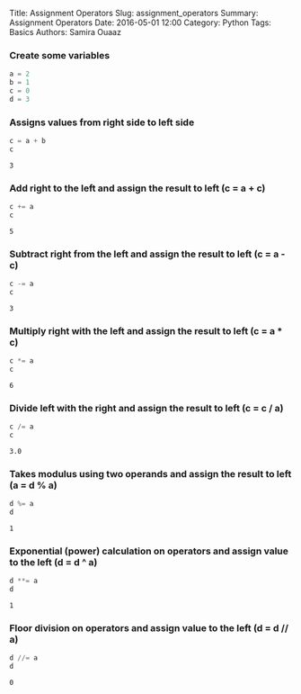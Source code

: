 Title: Assignment Operators
Slug: assignment_operators
Summary: Assignment Operators
Date: 2016-05-01 12:00
Category: Python
Tags: Basics
Authors: Samira Ouaaz

### Create some variables


```python
a = 2
b = 1
c = 0
d = 3
```

### Assigns values from right side to left side


```python
c = a + b
c
```




    3



### Add right to the left and assign the result to left (c = a + c)


```python
c += a
c
```




    5



### Subtract right from the left and assign the result to left (c = a - c)


```python
c -= a
c
```




    3



### Multiply right with the left and assign the result to left (c = a * c)


```python
c *= a
c
```




    6



### Divide left with the right and assign the result to left (c = c / a)


```python
c /= a
c
```




    3.0



### Takes modulus using two operands and assign the result to left (a = d % a)


```python
d %= a
d
```




    1



### Exponential (power) calculation on operators and assign value to the left (d = d ^ a)


```python
d **= a
d
```




    1



### Floor division on operators and assign value to the left (d = d // a)


```python
d //= a
d
```




    0
